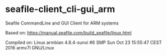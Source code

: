 # seafile-client_cli-gui_arm
Seafile CommandLine and GUI Client for ARM systems

Based on: https://manual.seafile.com/build_seafile/linux.html

Compiled on: Linux armbian 4.8.4-sunxi #6 SMP Sun Oct 23 15:55:47 CEST 2016 armv7l GNU/Linux
